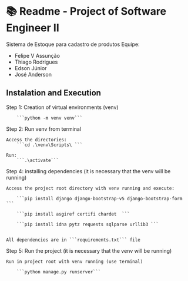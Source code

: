 # :books: Readme - Project of Software Engineer II

Sistema de Estoque para cadastro de produtos
Equipe:
- Felipe V Assunção
- Thiago Rodrigues
- Edson Júnior
- José Anderson

## Instalation and Execution
Step 1: Creation of virtual environments (venv)
	
		```python -m venv venv```

Step 2: Run venv from terminal 

	Access the directories: 
		```cd .\venv\Scripts\ ```
		
	Run: 
		```.\activate```

Step 4: installing dependencies (it is necessary that the venv will be running)

	Access the project root directory with venv running and execute: 
	
		```pip install django django-bootstrap-v5 django-bootstrap-form ```

		```pip install asgiref certifi chardet  ```

		```pip install idna pytz requests sqlparse urllib3 ```
	
	
	All dependencies are in ```requirements.txt``` file 
	

Step 5: Run the project (it is necessary that the venv will be running)

	Run in project root with venv running (use terminal)
	
		```python manage.py runserver```
